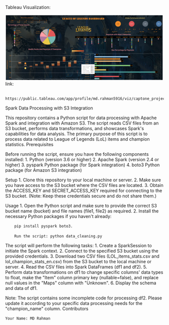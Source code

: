 Tableau Visualization: 

![Tableau Dashboard](https://github.com/mdrhmn48/capstoneProject-LeagueOfLegends/blob/master/Screenshot_20230310_095823.png)
link: 
        
        https://public.tableau.com/app/profile/md.rahman5916/viz/captone_project2/Dashboard22

Spark Data Processing with S3 Integration

This repository contains a Python script for data processing with Apache Spark and integration with Amazon S3. The script reads CSV files from an S3 bucket, performs data transformations, and showcases Spark's capabilities for data analysis. The primary purpose of this script is to process data related to League of Legends (LoL) items and champion statistics.
Prerequisites

Before running the script, ensure you have the following components installed:
        1. Python (version 3.6 or higher)
        2. Apache Spark (version 2.4 or higher)
        3. pyspark Python package (for Spark integration)
        4. boto3 Python package (for Amazon S3 integration)

Setup
    1. Clone this repository to your local machine or server.
    2. Make sure you have access to the S3 bucket where the CSV files are located.
    3. Obtain the ACCESS_KEY and SECRET_ACCESS_KEY required for connecting to the S3 bucket. (Note: Keep these credentials secure and do not share them.)

Usage
    1. Open the Python script and make sure to provide the correct S3 bucket name (bucket) and file names (file1, file2) as required.
    2. Install the necessary Python packages if you haven't already: 

        pip install pyspark boto3.

        Run the script: python data_cleaning.py
The script will perform the following tasks:
    1. Create a SparkSession to initiate the Spark context.
    2. Connect to the specified S3 bucket using the provided credentials.
    3. Download two CSV files (LOL_items_stats.csv and lol_champion_stats_en.csv) from the S3 bucket to the local machine or server.
    4. Read the CSV files into Spark DataFrames (df1 and df2).
    5. Perform data transformations on df1 to change specific columns' data types to float, make the "Item" column primary key (nullable=false), and replace null values in the "Maps" column with "Unknown".
    6. Display the schema and data of df1.

Note: The script contains some incomplete code for processing df2. Please update it according to your specific data processing needs for the "champion_name" column.
Contributors

    Your Name: MD Rahman
